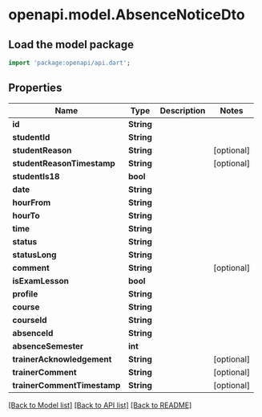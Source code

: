 # openapi.model.AbsenceNoticeDto

## Load the model package
```dart
import 'package:openapi/api.dart';
```

## Properties
Name | Type | Description | Notes
------------ | ------------- | ------------- | -------------
**id** | **String** |  | 
**studentId** | **String** |  | 
**studentReason** | **String** |  | [optional] 
**studentReasonTimestamp** | **String** |  | [optional] 
**studentIs18** | **bool** |  | 
**date** | **String** |  | 
**hourFrom** | **String** |  | 
**hourTo** | **String** |  | 
**time** | **String** |  | 
**status** | **String** |  | 
**statusLong** | **String** |  | 
**comment** | **String** |  | [optional] 
**isExamLesson** | **bool** |  | 
**profile** | **String** |  | 
**course** | **String** |  | 
**courseId** | **String** |  | 
**absenceId** | **String** |  | 
**absenceSemester** | **int** |  | 
**trainerAcknowledgement** | **String** |  | [optional] 
**trainerComment** | **String** |  | [optional] 
**trainerCommentTimestamp** | **String** |  | [optional] 

[[Back to Model list]](../README.md#documentation-for-models) [[Back to API list]](../README.md#documentation-for-api-endpoints) [[Back to README]](../README.md)


